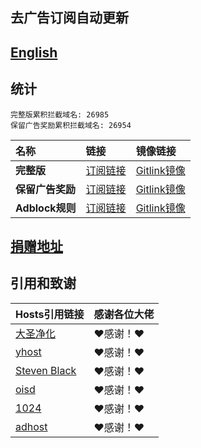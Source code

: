 ## 去广告订阅自动更新
## [English](./README_en.md)

## 统计
```
完整版累积拦截域名: 26985
保留广告奖励累积拦截域名: 26954
```

| **名称** | **链接** | **镜像链接** |
| :-- | :-- | :-- |
| **完整版** | [订阅链接](https://raw.githubusercontent.com/lingeringsound/10007_auto/developer/all) | [Gitlink镜像](https://code.gitlink.org.cn/api/v1/repos/keytoolazy/10007_auto/raw/all?ref=developer) |
| **保留广告奖励** | [订阅链接](https://raw.githubusercontent.com/lingeringsound/10007_auto/developer/reward) | [Gitlink镜像](https://code.gitlink.org.cn/api/v1/repos/keytoolazy/10007_auto/raw/reward?ref=developer) |
| **Adblock规则** | [订阅链接](https://raw.githubusercontent.com/lingeringsound/10007_auto/developer/adb.txt) | [Gitlink镜像](https://code.gitlink.org.cn/api/v1/repos/keytoolazy/10007_auto/raw/adb.txt?ref=developer) |


## **[捐赠地址](https://github.com/lingeringsound/10007)**

## 引用和致谢
| **Hosts引用链接** | 感谢各位大佬 |
| :-- | :-- |
| [大圣净化](https://github.com/jdlingyu/ad-wars) | ❤感谢！❤ |
| [yhost](https://github.com/VeleSila/yhosts) | ❤感谢！❤ |
| [Steven Black](https://github.com/StevenBlack/hosts) | ❤感谢！❤ |
| [oisd](https://oisd.nl/howto) | ❤感谢！❤ |
| [1024](https://github.com/Goooler/1024_hosts) | ❤感谢！❤ |
| [adhost](https://github.com/E7KMbb/AD-hosts) | ❤感谢！❤ |


